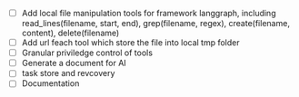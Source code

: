 - [ ] Add local file manipulation tools for framework langgraph, including read_lines(filename, start, end), grep(filename, regex), create(filename, content), delete(filename)
- [ ] Add url feach tool which store the file into local tmp folder
- [ ] Granular priviledge control of tools
- [ ] Generate a document for AI
- [ ] task store and revcovery
- [ ] Documentation
